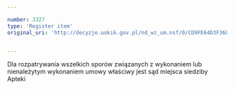 ```yaml
---

number: 3327
type: 'Register item'
original_uri: 'http://decyzje.uokik.gov.pl/nd_wz_um.nsf/0/CD9FE64D3F36F564C1257A33002BCBB5?OpenDocument'


---
```


Dla rozpatrywania wszelkich sporów związanych z wykonaniem lub nienależytym wykonaniem umowy właściwy jest sąd miejsca siedziby Apteki
